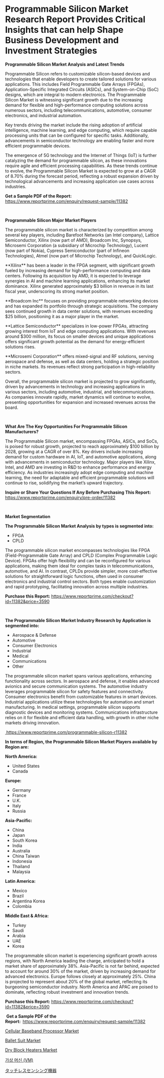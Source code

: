 <p><h1>Programmable Silicon Market Research Report Provides Critical Insights that can help Shape Business Development and Investment Strategies</h1></p><p><strong>Programmable Silicon Market Analysis and Latest Trends</strong></p>
<p><p>Programmable Silicon refers to customizable silicon-based devices and technologies that enable developers to create tailored solutions for various applications. This includes Field Programmable Gate Arrays (FPGAs), Application-Specific Integrated Circuits (ASICs), and System-on-Chip (SoC) designs, which are integral to modern electronics. The Programmable Silicon Market is witnessing significant growth due to the increasing demand for flexible and high-performance computing solutions across numerous sectors, including telecommunications, automotive, consumer electronics, and industrial automation.</p><p>Key trends driving the market include the rising adoption of artificial intelligence, machine learning, and edge computing, which require capable processing units that can be configured for specific tasks. Additionally, advancements in semiconductor technology are enabling faster and more efficient programmable devices. </p><p>The emergence of 5G technology and the Internet of Things (IoT) is further catalyzing the demand for programmable silicon, as these innovations require agile and efficient processing capabilities. As these trends continue to evolve, the Programmable Silicon Market is expected to grow at a CAGR of 8.70% during the forecast period, reflecting a robust expansion driven by technological advancements and increasing application use cases across industries.</p></p>
<p><strong>Get a Sample PDF of the Report:&nbsp;</strong> <a href="https://www.reportprime.com/enquiry/request-sample/11382">https://www.reportprime.com/enquiry/request-sample/11382</a></p>
<p>&nbsp;</p>
<p><strong>Programmable Silicon Major Market Players</strong></p>
<p><p>The programmable silicon market is characterized by competition among several key players, including Barefoot Networks (an Intel company), Lattice Semiconductor, Xilinx (now part of AMD), Broadcom Inc, Synopsys, Microsemi Corporation (a subsidiary of Microchip Technology), Lucent (now part of Nokia), Cypress Semiconductor (part of Infineon Technologies), Atmel (now part of Microchip Technology), and QuickLogic.</p><p>**Xilinx** has been a leader in the FPGA segment, with significant growth fueled by increasing demand for high-performance computing and data centers. Following its acquisition by AMD, it is expected to leverage synergies in AI and machine learning applications, enhancing its market dominance. Xilinx generated approximately $3 billion in revenue in its last fiscal year, underscoring its strong market position.</p><p>**Broadcom Inc** focuses on providing programmable networking devices and has expanded its portfolio through strategic acquisitions. The company sees continued growth in data center solutions, with revenues exceeding $25 billion, positioning it as a major player in the market.</p><p>**Lattice Semiconductor** specializes in low-power FPGAs, attracting growing interest from IoT and edge computing applications. With revenues around $300 million, its focus on smaller devices and unique applications offers significant growth potential as the demand for energy-efficient solutions rises.</p><p>**Microsemi Corporation** offers mixed-signal and RF solutions, serving aerospace and defense, as well as data centers, holding a strategic position in niche markets. Its revenues reflect strong participation in high-reliability sectors.</p><p>Overall, the programmable silicon market is projected to grow significantly, driven by advancements in technology and increasing applications in various sectors, including automotive, industrial, and telecommunications. As companies innovate rapidly, market dynamics will continue to evolve, presenting opportunities for expansion and increased revenues across the board.</p></p>
<p>&nbsp;</p>
<p><strong>What Are The Key Opportunities For Programmable Silicon Manufacturers?</strong></p>
<p><p>The Programmable Silicon market, encompassing FPGAs, ASICs, and SoCs, is poised for robust growth, projected to reach approximately $100 billion by 2028, growing at a CAGR of over 8%. Key drivers include increasing demand for custom hardware in AI, IoT, and automotive applications, along with advancements in semiconductor technology. Major players like Xilinx, Intel, and AMD are investing in R&D to enhance performance and energy efficiency. As industries increasingly adopt edge computing and machine learning, the need for adaptable and efficient programmable solutions will continue to rise, solidifying the market’s upward trajectory.</p></p>
<p><strong>Inquire or Share Your Questions If Any Before Purchasing This Report:</strong> <a href="https://www.reportprime.com/enquiry/pre-order/11382">https://www.reportprime.com/enquiry/pre-order/11382</a></p>
<p>&nbsp;</p>
<p><strong>Market Segmentation</strong></p>
<p><strong>The Programmable Silicon Market Analysis by types is segmented into:</strong></p>
<p><ul><li>FPGA</li><li>CPLD</li></ul></p>
<p><p>The programmable silicon market encompasses technologies like FPGA (Field-Programmable Gate Array) and CPLD (Complex Programmable Logic Device). FPGAs offer high flexibility and can be reconfigured for various applications, making them ideal for complex tasks in telecommunications, automotive, and AI. In contrast, CPLDs provide simpler, more cost-effective solutions for straightforward logic functions, often used in consumer electronics and industrial control sectors. Both types enable customization and rapid prototyping, facilitating innovation across multiple industries.</p></p>
<p><strong>Purchase this Report:&nbsp;</strong><a href="https://www.reportprime.com/checkout?id=11382&price=3590">https://www.reportprime.com/checkout?id=11382&price=3590</a></p>
<p>&nbsp;</p>
<p><strong>The Programmable Silicon Market Industry Research by Application is segmented into:</strong></p>
<p><ul><li>Aerospace & Defense</li><li>Automotive</li><li>Consumer Electronics</li><li>Industrial</li><li>Medical</li><li>Communications</li><li>Other</li></ul></p>
<p><p>The programmable silicon market spans various applications, enhancing functionality across sectors. In aerospace and defense, it enables advanced avionics and secure communication systems. The automotive industry leverages programmable silicon for safety features and connectivity. Consumer electronics benefit from customizable features in smart devices. Industrial applications utilize these technologies for automation and smart manufacturing. In medical settings, programmable silicon supports diagnostic devices and monitoring systems. Communications infrastructure relies on it for flexible and efficient data handling, with growth in other niche markets driving innovation.</p></p>
<p><a href="https://www.reportprime.com/programmable-silicon-r11382">&nbsp;https://www.reportprime.com/programmable-silicon-r11382</a></p>
<p><strong>In terms of Region, the Programmable Silicon Market Players available by Region are:</strong></p>
<p>
    <p> <strong> North America: </strong>
        <ul>
            <li>United States</li>
            <li>Canada</li>
        </ul>
        </p> 
    <p> <strong> Europe: </strong>
        <ul>
            <li>Germany</li>
            <li>France</li>
            <li>U.K.</li>
            <li>Italy</li>
            <li>Russia</li>
        </ul>
        </p> 
    <p> <strong> Asia-Pacific: </strong>
        <ul>
            <li>China</li>
            <li>Japan</li>
            <li>South Korea</li>
            <li>India</li>
            <li>Australia</li>
            <li>China Taiwan</li>
            <li>Indonesia</li>
            <li>Thailand</li>
            <li>Malaysia</li>
        </ul>
        </p> 
    <p> <strong> Latin America: </strong>
        <ul>
            <li>Mexico</li>
            <li>Brazil</li>
            <li>Argentina Korea</li>
            <li>Colombia</li>
        </ul>
        </p> 
    <p> <strong> Middle East & Africa: </strong>
        <ul>
            <li>Turkey</li>
            <li>Saudi</li>
            <li>Arabia</li>
            <li>UAE</li>
            <li>Korea</li>
        </ul>
    </p>
    </p>
<p><p>The programmable silicon market is experiencing significant growth across regions, with North America leading the charge, anticipated to hold a market share of approximately 38%. Asia-Pacific is not far behind, expected to account for around 30% of the market, driven by increasing demand for advanced electronics. Europe follows closely at approximately 25%. China is projected to represent about 20% of the global market, reflecting its burgeoning semiconductor industry. North America and APAC are poised to dominate, reflecting robust investment and innovation trends.</p></p>
<p><strong>Purchase this Report: </strong><a href="https://www.reportprime.com/checkout?id=11382&price=3590">https://www.reportprime.com/checkout?id=11382&price=3590</a></p>
<p>&nbsp;<strong>Get a Sample PDF of the Report:&nbsp;&nbsp;</strong><a href="https://www.reportprime.com/enquiry/request-sample/11382">https://www.reportprime.com/enquiry/request-sample/11382</a></p>
<p><strong></strong></p>
<p><p><a href="https://github.com/juniordelafrance/Market-Research-Report-List-5/blob/main/cellular-baseband-processor-market.md">Cellular Baseband Processor Market</a></p><p><a href="https://medium.com/@anslrtman56756/the-ballet-suit-market-insights-report-offers-an-in-depth-and-thorough-analysis-of-the-market-6aceba194ec0">Ballet Suit Market</a></p><p><a href="https://www.linkedin.com/pulse/strategic-market-insights-global-dry-block-heaters-2024-orujf?trackingId=XDqfYV9fSKeXuYNASdkhOA%3D%3D">Dry Block Heaters Market</a></p><p><a href="https://medium.com/@derrickmafrks96745/%EC%84%B8%EA%B3%84-virtual-machines-vm-market-%EC%9D%80-2024%EC%97%90%EC%84%9C-2031%EB%A1%9C-%EC%97%B0%ED%8F%89%EA%B7%A0-%EC%A6%9D%EA%B0%80%EC%9C%A8%EC%9D%84-%EB%B3%B4%EC%9D%BC-%EA%B2%83%EC%9C%BC%EB%A1%9C-%EC%98%88%EC%83%81%EB%90%A9%EB%8B%88%EB%8B%A4-7217bdfe4e50">가상 머신 (VM)</a></p><p><a href="https://medium.com/@davidowell8/%E3%82%BF%E3%83%83%E3%83%81%E3%83%AC%E3%82%B9%E3%82%BB%E3%83%B3%E3%82%B5%E3%83%BC%E6%A9%9F%E5%99%A8%E5%B8%82%E5%A0%B4%E3%81%AE%E3%83%8A%E3%83%93%E3%82%B2%E3%83%BC%E3%82%B7%E3%83%A7%E3%83%B3-2024%E5%B9%B4%E3%81%8B%E3%82%892031%E5%B9%B4%E3%81%AB%E3%81%8B%E3%81%91%E3%81%A6%E3%81%AE%E5%B0%82%E9%96%80%E5%AE%B6%E5%88%86%E6%9E%90%E3%81%A8%E5%B8%82%E5%A0%B4%E4%BA%88%E6%B8%AC-753358022a0f">タッチレスセンシング機器</a></p></p>